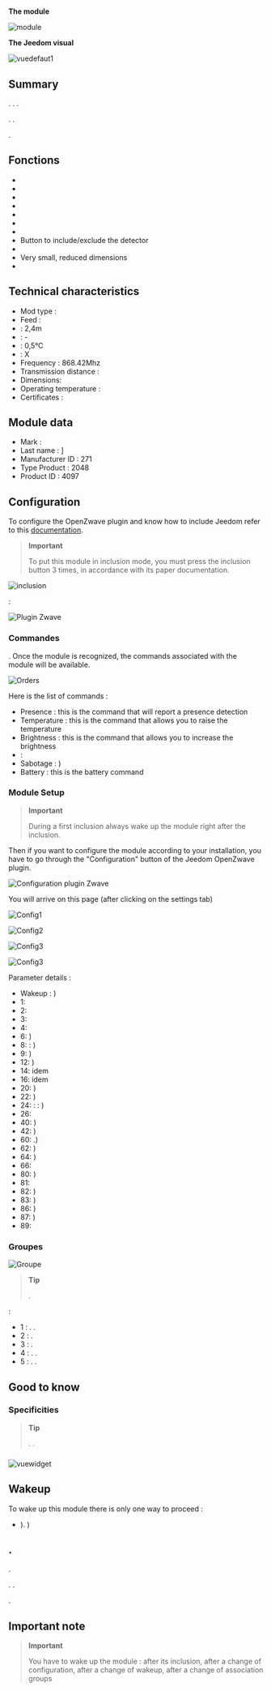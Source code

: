 # 

**The module**

![module](images/fibaro.fgms001zw5/module.jpg)

 **The Jeedom visual**

![vuedefaut1](images/fibaro.fgms001zw5/vuedefaut1.jpg)

## Summary

. . .

. .

.

## Fonctions

-   
-   
-   
-   
-   
-   
-   
-   Button to include/exclude the detector
-   
-   Very small, reduced dimensions
-   

## Technical characteristics

-   Mod type : 
-   Feed : 
-    : 2,4m
-    : -
-    : 0,5°C
-    : X
-   Frequency : 868.42Mhz
-   Transmission distance : 
-   Dimensions: 
-   Operating temperature : 
-   Certificates : 

## Module data

-   Mark : 
-   Last name : ]
-   Manufacturer ID : 271
-   Type Product : 2048
-   Product ID : 4097

## Configuration

To configure the OpenZwave plugin and know how to include Jeedom refer to this [documentation](https://doc.jeedom.com/en_US/plugins/automation%20protocol/openzwave/).

> **Important**
>
> To put this module in inclusion mode, you must press the inclusion button 3 times, in accordance with its paper documentation.

![inclusion](images/fibaro.fgms001zw5/inclusion.jpg)

 :

![Plugin Zwave](images/fibaro.fgms001zw5/information.jpg)

### Commandes

. Once the module is recognized, the commands associated with the module will be available.

![Orders](images/fibaro.fgms001zw5/commandes.jpg)

Here is the list of commands :

-   Presence : this is the command that will report a presence detection
-   Temperature : this is the command that allows you to raise the temperature
-   Brightness : this is the command that allows you to increase the brightness
-    : 
-   Sabotage : )
-   Battery : this is the battery command

### Module Setup

> **Important**
>
> During a first inclusion always wake up the module right after the inclusion.

Then if you want to configure the module according to your installation, you have to go through the "Configuration" button of the Jeedom OpenZwave plugin.

![Configuration plugin Zwave](images/plugin/bouton_configuration.jpg)

You will arrive on this page (after clicking on the settings tab)

![Config1](images/fibaro.fgms001zw5/config1.jpg)

![Config2](images/fibaro.fgms001zw5/config2.jpg)

![Config3](images/fibaro.fgms001zw5/config3.jpg)

![Config3](images/fibaro.fgms001zw5/config4.jpg)

Parameter details :

-   Wakeup : )
-   1: 
-   2: 
-   3: 
-   4: 
-   6: )
-   8:  : )
-   9: )
-   12: )
-   14: idem
-   16: idem
-   20: )
-   22: )
-   24:  :  :  )
-   26: 
-   40: )
-   42: )
-   60: .)
-   62: )
-   64: )
-   66: 
-   80: )
-   81: 
-   82: )
-   83: )
-   86: )
-   87: )
-   89: 

### Groupes

![Groupe](images/fibaro.fgms001zw5/groupe.jpg)

> **Tip**
>
> .

:

-   1 : . .
-   2 : .
-   3 : .
-   4 : . .
-   5 : . .

## Good to know

### Specificities

> **Tip**
>
> . .

### 

![vuewidget](images/fibaro.fgms001zw5/vuewidget.jpg)

## Wakeup

To wake up this module there is only one way to proceed :

-   ). )

## .

.

. .

.

## Important note

> **Important**
>
> You have to wake up the module : after its inclusion, after a change of configuration, after a change of wakeup, after a change of association groups
